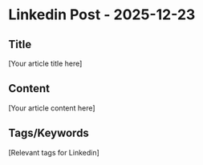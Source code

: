 # Linkedin Post - 2025-12-23

## Title
[Your article title here]

## Content
[Your article content here]

## Tags/Keywords
[Relevant tags for Linkedin]
